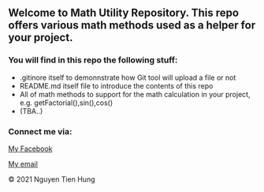 ## Welcome to Math Utility Repository. This repo offers various math methods used as a helper for your project.

### You will find in this repo the following stuff:

* .gitinore itself to demonnstrate how Git tool will upload a file or not
* README.md itself file to introduce the contents of this repo
* All of math methods to support for the math calculation in your project, e.g. getFactorial(),sin(),cos()
* (TBA..)

### Connect me via:

[My Facebook](http://facebook.com/nguyen.tienhung.752487)

[My email](nguyentienhung6967@gmail.com)

© 2021 Nguyen Tien Hung

